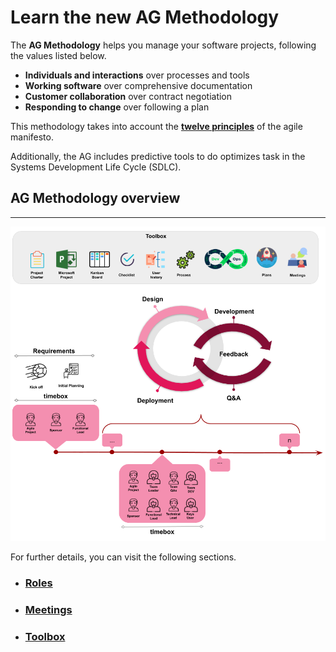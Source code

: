 # Learn the new AG Methodology

The **AG Methodology** helps you manage your software projects, following the values listed below.

* **Individuals and interactions** over processes and tools
* **Working software** over comprehensive documentation
* **Customer collaboration** over contract negotiation
* **Responding to change** over following a plan

This methodology takes into account the [**twelve principles**](https://www.projectmanagement.com/wikis/295395/Agile-Manifesto-Values-and-Principles) of the agile manifesto.

Additionally, the AG includes predictive tools to do optimizes task in the Systems Development Life Cycle (SDLC).


## AG Methodology overview
***
![image](img/ecosystem_methodology.png)

For further details, you can visit the following sections. 

* ### [**Roles**](roles/roles.md)
* ### [**Meetings**](meetings/meetings.md)
* ### [**Toolbox**](toolbox/toolbox.md)